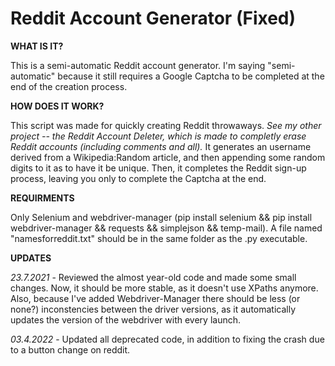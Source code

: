 # Reddit Account Generator (Fixed)
 **WHAT IS IT?**
 
 This is a semi-automatic Reddit account generator. I'm saying "semi-automatic" because it still requires a Google Captcha to be completed at the end of the creation process.
 
 **HOW DOES IT WORK?**
 
 This script was made for quickly creating Reddit throwaways. _See my other project -- the Reddit Account Deleter, which is made to completly erase Reddit accounts (including comments and all)._
 It generates an username derived from a Wikipedia:Random article, and then appending some random digits to it as to have it be unique. Then, it completes the Reddit sign-up process, leaving you only to complete the Captcha at the end.
 
 **REQUIRMENTS**
 
 Only Selenium and webdriver-manager (pip install selenium && pip install webdriver-manager && requests && simplejson && temp-mail).
 A file named "namesforreddit.txt" should be in the same folder as the .py executable.
 
 **UPDATES**
 
_23.7.2021_ - 
 Reviewed the almost year-old code and made some small changes. Now, it should be more stable, as it doesn't use XPaths anymore.
 Also, because I've added Webdriver-Manager there should be less (or none?) inconstencies between the driver versions, as it automatically updates the version of the webdriver with every launch.
 
 _03.4.2022_ - 
Updated all deprecated code, in addition to fixing the crash due to a button change on reddit.
